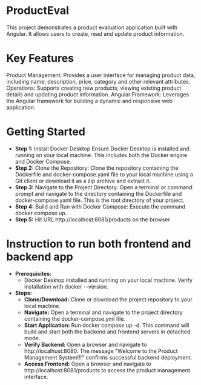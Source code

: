 # ProductEval

This project demonstrates a product evaluation application built with Angular. It allows users to create, read and update product information.

# Key Features
Product Management: Provides a user interface for managing product data, including name, description, price, category and other relevant attributes.
Operations: Supports creating new products, viewing existing product details and updating product information.
Angular Framework: Leverages the Angular framework for building a dynamic and responsive web application.

# Getting Started
* **Step 1:** Install Docker Desktop Ensure Docker Desktop is installed and running on your local machine. This includes both the Docker engine and Docker Compose.
* **Step 2:** Clone the Repository: Clone the repository containing the Dockerfile and docker-compose.yaml file to your local machine using a Git client or download it as a zip archive and extract it.
* **Step 3:** Navigate to the Project Directory: Open a terminal or command prompt and navigate to the directory containing the Dockerfile and docker-compose.yaml file. This is the root directory of your project.
* **Step 4:** Build and Run with Docker Compose: Execute the command docker compose up.
* **Step 5:** Hit URL http://localhost:8081/products on the browser 

# Instruction to run both frontend and backend app
* **Prerequisites:**
  * Docker Desktop installed and running on your local machine. Verify installation with docker --version.
* **Steps:**
  * **Clone/Download:** Clone or download the project repository to your local machine.
  * **Navigate:** Open a terminal and navigate to the project directory containing the docker-compose.yml file.
  * **Start Application:** Run docker compose up -d. This command will build and start both the backend and frontend servers in detached mode.
  * **Verify Backend:** Open a browser and navigate to http://localhost:8080. The message "Welcome to the Product Management System!!!" confirms successful backend deployment.
  * **Access Frontend:** Open a browser and navigate to http://localhost:8081/products to access the product management interface.

